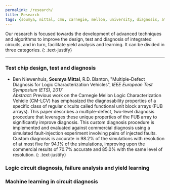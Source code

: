 ```yaml
---
permalink: /research/
title: Research
tags: {soumya, mittal, cmu, carnegie, mellon, university, diagnosis, atpg, yield, failure, pfa, machine learning, graduate, phd, roorkee, intel, globalfoundries}
---
```


Our research is focused towards the development of advanced techniques and algorithms to improve the design, test and diagnosis of integrated circuits, and in turn, facilitate yield analysis and learning. It can be divided in three categories.
{: .text-justify}

---

### Test chip design, test and diagnosis

+ Ben Niewenhuis, **Soumya Mittal**, R.D. Blanton, "Multiple-Defect Diagnosis for Logic Characterization Vehicles", *IEEE European Test Symposium (ETS), 2017*  
   *Abstract*: Previous work on the Carnegie Mellon Logic Characterization Vehicle (CM-LCV) has emphasized the diagnosability properties of a specific class of regular circuits called functional unit block arrays (FUB arrays). This paper describes a multiple-defect, two-level diagnosis procedure that leverages these unique properties of the FUB array to significantly improve diagnosis. This custom diagnosis procedure is implemented and evaluated against commercial diagnosis using a simulated fault-injection experiment involving pairs of injected faults. Custom diagnosis is accurate in 98.2% of the simulations with resolution of at most five for 94.1% of the simulations, improving upon the commercial results of 70.7% accurate and 85.0% with the same level of resolution.
   {: .text-justify}

### Logic circuit diagnosis, failure analysis and yield learning
### Machine learning in circuit diagnosis
